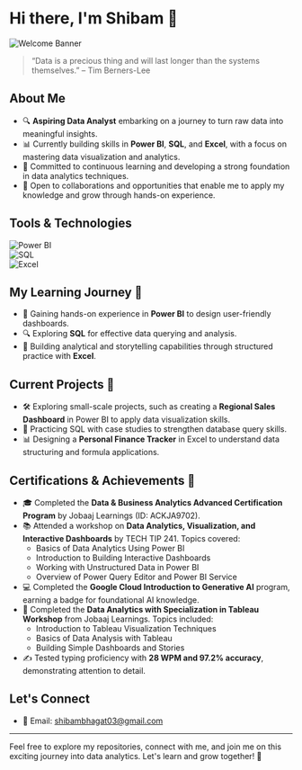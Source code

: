 # Hi there, I'm Shibam 👋  

![Welcome Banner](https://img.shields.io/badge/Welcome-Data%20Analytics%20Journey-blue?style=for-the-badge)

> “Data is a precious thing and will last longer than the systems themselves.” – Tim Berners-Lee  

## About Me  
- 🔍 **Aspiring Data Analyst** embarking on a journey to turn raw data into meaningful insights.  
- 📊 Currently building skills in **Power BI**, **SQL**, and **Excel**, with a focus on mastering data visualization and analytics.  
- 🌱 Committed to continuous learning and developing a strong foundation in data analytics techniques.  
- 🤝 Open to collaborations and opportunities that enable me to apply my knowledge and grow through hands-on experience.  

## Tools & Technologies  
![Power BI](https://img.shields.io/badge/Power%20BI-Data%20Visualization-blue)  
![SQL](https://img.shields.io/badge/SQL-Database%20Management-green)  
![Excel](https://img.shields.io/badge/Excel-Business%20Analytics-orange)  

## My Learning Journey 🚀  
- 📖 Gaining hands-on experience in **Power BI** to design user-friendly dashboards.  
- 🔍 Exploring **SQL** for effective data querying and analysis.  
- 🌟 Building analytical and storytelling capabilities through structured practice with **Excel**.  

## Current Projects 📂  
- 🛠 Exploring small-scale projects, such as creating a **Regional Sales Dashboard** in Power BI to apply data visualization skills.  
- 📝 Practicing SQL with case studies to strengthen database query skills.  
- 📊 Designing a **Personal Finance Tracker** in Excel to understand data structuring and formula applications.  

## Certifications & Achievements 📜  
- 🎓 Completed the **Data & Business Analytics Advanced Certification Program** by Jobaaj Learnings (ID: ACKJA9702).  
- 📚 Attended a workshop on **Data Analytics, Visualization, and Interactive Dashboards** by TECH TIP 241. Topics covered:  
  - Basics of Data Analytics Using Power BI  
  - Introduction to Building Interactive Dashboards  
  - Working with Unstructured Data in Power BI  
  - Overview of Power Query Editor and Power BI Service  
- 💻 Completed the **Google Cloud Introduction to Generative AI** program, earning a badge for foundational AI knowledge.  
- 🏅 Completed the **Data Analytics with Specialization in Tableau Workshop** from Jobaaj Learnings. Topics included:  
  - Introduction to Tableau Visualization Techniques  
  - Basics of Data Analysis with Tableau  
  - Building Simple Dashboards and Stories  
- ✍️ Tested typing proficiency with **28 WPM and 97.2% accuracy**, demonstrating attention to detail.  

## Let's Connect  
- 📧 Email: [shibambhagat03@gmail.com](mailto:shibambhagat03@gmail.com)  

---  
Feel free to explore my repositories, connect with me, and join me on this exciting journey into data analytics. Let's learn and grow together! 🚀
